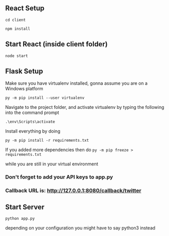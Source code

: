 ## React Setup

 ```
 cd client
 ```

 ```
 npm install
 ```

## Start React (inside client folder)
` node start `

## Flask Setup

Make sure you have virtualenv installed, gonna assume you are on a Windows platform

`py -m pip install --user virtualenv`

Navigate to the project folder, and activate virtualenv
by typing the following into the command prompt

`.\env\Scripts\activate`

Install everything by doing

`py -m pip install -r requirements.txt`

If you added more dependencies then do
`py -m pip freeze > requirements.txt`

while you are still in your virtual environment

### Don't forget to add your API keys to app.py

### Callback URL is: http://127.0.0.1:8080/callback/twitter

## Start Server
`python app.py`

depending on your configuration you might have to say python3 instead
